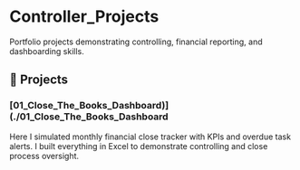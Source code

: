 # Controller_Projects
Portfolio projects demonstrating controlling, financial reporting, and dashboarding skills.

## 📂 Projects

### [01_Close_The_Books_Dashboard)](./01_Close_The_Books_Dashboard

Here I simulated monthly financial close tracker with KPIs and overdue task alerts. I built everything in Excel to demonstrate controlling and close process oversight.
